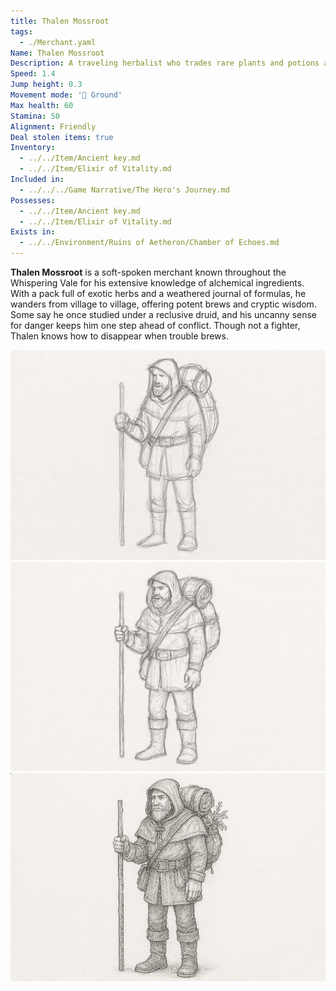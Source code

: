 ```yaml
---
title: Thalen Mossroot
tags:
  - ./Merchant.yaml
Name: Thalen Mossroot
Description: A traveling herbalist who trades rare plants and potions across the forest settlements.
Speed: 1.4
Jump height: 0.3
Movement mode: '🏃 Ground'
Max health: 60
Stamina: 50
Alignment: Friendly
Deal stolen items: true
Inventory:
  - ../../Item/Ancient key.md
  - ../../Item/Elixir of Vitality.md
Included in:
  - ../../../Game Narrative/The Hero's Journey.md
Possesses:
  - ../../Item/Ancient key.md
  - ../../Item/Elixir of Vitality.md
Exists in:
  - ../../Environment/Ruins of Aetheron/Chamber of Echoes.md
---
```


**Thalen Mossroot** is a soft-spoken merchant known throughout the Whispering Vale for his extensive knowledge of alchemical ingredients. With a pack full of exotic herbs and a weathered journal of formulas, he wanders from village to village, offering potent brews and cryptic wisdom. Some say he once studied under a reclusive druid, and his uncanny sense for danger keeps him one step ahead of conflict. Though not a fighter, Thalen knows how to disappear when trouble brews.

<img src="../../../files/thalen-mossroot-1.png" width="800"/>
<img src="../../../files/thalen-mossroot-2.png" width="800"/>
<img src="../../../files/thalen-mossroot-3.png" width="800"/>